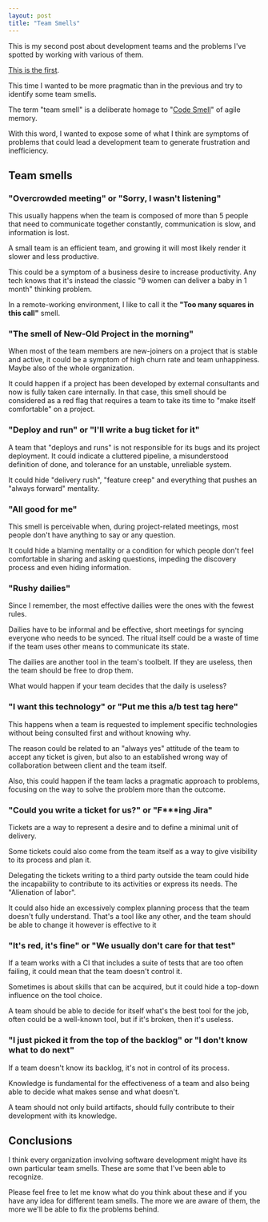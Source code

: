 ```yaml
---
layout: post
title: "Team Smells"
---
```


This is my second post about development teams and the problems I've spotted by working with various of them. 

[This is the first](/blog/2021/11/19/How-to-team.html).

This time I wanted to be more pragmatic than in the previous and try to identify some team smells.

The term "team smell" is a deliberate homage to "[Code Smell](http://wiki.c2.com/?CodeSmell)" of agile memory.

With this word, I wanted to expose some of what I think are symptoms of problems that could lead a development team to generate frustration and inefficiency.

## Team smells
### __"Overcrowded meeting"__ or __"Sorry, I wasn't listening"__
This usually happens when the team is composed of more than 5 people that need to communicate together constantly, communication is slow, and information is lost. 

A small team is an efficient team, and growing it will most likely render it slower and less productive.

This could be a symptom of a business desire to increase productivity. Any tech knows that it's instead the classic "9 women can deliver a baby in 1 month" thinking problem.

In a remote-working environment, I like to call it the __"Too many squares in this call"__ smell.

### __"The smell of New-Old Project in the morning"__
When most of the team members are new-joiners on a project that is stable and active, it could be a symptom of high churn rate and team unhappiness. Maybe also of the whole organization.

It could happen if a project has been developed by external consultants and now is fully taken care internally. In that case, this smell should be considered as a red flag that requires a team to take its time to "make itself comfortable" on a project.

### __"Deploy and run"__ or __"I'll write a bug ticket for it"__
A team that "deploys and runs" is not responsible for its bugs and its project deployment. It could indicate a cluttered pipeline, a misunderstood definition of done, and tolerance for an unstable, unreliable system.

It could hide "delivery rush", "feature creep" and everything that pushes an "always forward" mentality.

### __"All good for me"__
This smell is perceivable when, during project-related meetings, most people don't have anything to say or any question. 

It could hide a blaming mentality or a condition for which people don't feel comfortable in sharing and asking questions, impeding the discovery process and even hiding information.

### __"Rushy dailies"__
Since I remember, the most effective dailies were the ones with the fewest rules. 

Dailies have to be informal and be effective, short meetings for syncing everyone who needs to be synced.
The ritual itself could be a waste of time if the team uses other means to communicate its state.

The dailies are another tool in the team's toolbelt. If they are useless, then the team should be free to drop them.

What would happen if your team decides that the daily is useless?

### __"I want this technology"__ or __"Put me this a/b test tag here"__
This happens when a team is requested to implement specific technologies without being consulted first and without knowing why. 

The reason could be related to an "always yes" attitude of the team to accept any ticket is given, but also to an established wrong way of collaboration between client and the team itself.

Also, this could happen if the team lacks a pragmatic approach to problems, focusing on the way to solve the problem more than the outcome.

### __"Could you write a ticket for us?"__ or __"F***ing Jira"__
Tickets are a way to represent a desire and to define a minimal unit of delivery. 

Some tickets could also come from the team itself as a way to give visibility to its process and plan it.

Delegating the tickets writing to a third party outside the team could hide the incapability to contribute to its activities or express its needs. The "Alienation of labor".

It could also hide an excessively complex planning process that the team doesn't fully understand. That's a tool like any other, and the team should be able to change it however is effective to it

### __"It's red, it's fine"__ or __"We usually don't care for that test"__
If a team works with a CI that includes a suite of tests that are too often failing, it could mean that the team doesn't control it.

Sometimes is about skills that can be acquired, but it could hide a top-down influence on the tool choice.

A team should be able to decide for itself what's the best tool for the job, often could be a well-known tool, but if it's broken, then it's useless.
  
### __"I just picked it from the top of the backlog"__ or __"I don't know what to do next"__
If a team doesn't know its backlog, it's not in control of its process.

Knowledge is fundamental for the effectiveness of a team and also being able to decide what makes sense and what doesn't.

A team should not only build artifacts, should fully contribute to their development with its knowledge.

## Conclusions

I think every organization involving software development might have its own particular team smells. These are some that I've been able to recognize.

Please feel free to let me know what do you think about these and if you have any idea for different team smells. The more we are aware of them, the more we'll be able to fix the problems behind.

